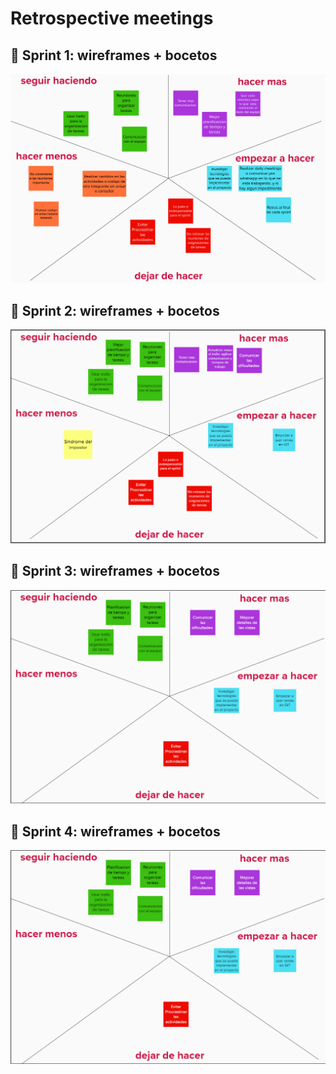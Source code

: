 # Retrospective meetings

## :pushpin: Sprint 1: wireframes + bocetos

![Sprint 1](/retrospective-meetings/sprint-1.png)

## :pushpin: Sprint 2: wireframes + bocetos

![Sprint 2](/retrospective-meetings/sprint-2.PNG)

## :pushpin: Sprint 3: wireframes + bocetos

![Sprint 3](/retrospective-meetings/sprint-3.png)

## :pushpin: Sprint 4: wireframes + bocetos

![Sprint 4](/retrospective-meetings/sprint-4.png)
